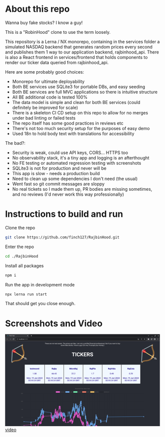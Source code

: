 # About this repo

Wanna buy fake stocks? I know a guy!

This is a "RobinHood" clone to use the term loosely.

This repository is a Lerna / NX monorepo, containing
in the services folder a simulated NASDAQ backend that generates
random prices every second and publishes them 1 way to our application backend,
rajbinhood_api. There is also a React frontend in services/frontend
that holds components to render our ticker data queried from rajbinhood_api.

Here are some probably good choices:
- Monorepo for ultimate deployability
- Both BE services use SQLite3 for portable DBs, and easy seeding
- Both BE services are full MVC applications so there is intuitive structure
- All BE additional code is tested 100%
- The data model is simple and clean for both BE services (could definitely be improved for scale)
- There is a skeleton CI CD setup on this repo to allow for no merges under bad linting or failed tests
- The repo itself has some good practices in reviews etc
- There's not too much security setup for the purposes of easy demo
- Used 18n to hold body text with translations for accessibility 

The bad?:
- Security is weak, could use API keys, CORS... HTTPS too
- No observability stack, it's a tiny app and logging is an afterthought
- No FE testing or automated regression testing with screenshots
- SQLite3 is not for production and never will be
- This app is slow - needs a production build
- Need to clean up some dependencies I don't need (the usual)
- Went fast so git commit messages are sloppy
- No real tickets so I made them up, PR bodies are missing sometimes, and no reviews (I'd never work this way professionally)

# Instructions to build and run

Clone the repo
```bash
git clone https://github.com/finch127/RajbinHood.git
```

Enter the repo
```bash
cd ./RajbinHood
```

Install all packages
```bash
npm i
```

Run the app in development mode
```bash
npx lerna run start
```

That should get you close enough.

# Screenshots and Video
![screengrab](./working_screener.png "Screengrab")
[video](https://github.com/finch127/RajbinHood/assets/19713518/018feca5-b6c4-4910-95fc-fa37dc06d62d)


